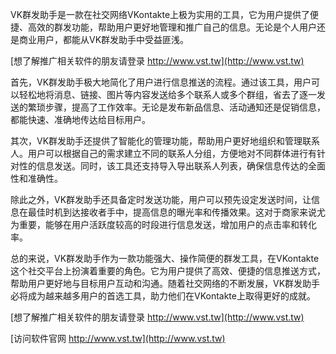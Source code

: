 VK群发助手是一款在社交网络VKontakte上极为实用的工具，它为用户提供了便捷、高效的群发功能，帮助用户更好地管理和推广自己的信息。无论是个人用户还是商业用户，都能从VK群发助手中受益匪浅。

[想了解推广相关软件的朋友请登录 http://www.vst.tw](http://www.vst.tw)

首先，VK群发助手极大地简化了用户进行信息推送的流程。通过该工具，用户可以轻松地将消息、链接、图片等内容发送给多个联系人或多个群组，省去了逐一发送的繁琐步骤，提高了工作效率。无论是发布新品信息、活动通知还是促销信息，都能快速、准确地传达给目标用户。

其次，VK群发助手还提供了智能化的管理功能，帮助用户更好地组织和管理联系人。用户可以根据自己的需求建立不同的联系人分组，方便地对不同群体进行有针对性的信息发送。同时，该工具还支持导入导出联系人列表，确保信息传达的全面性和准确性。

除此之外，VK群发助手还具备定时发送功能，用户可以预先设定发送时间，让信息在最佳时机到达接收者手中，提高信息的曝光率和传播效果。这对于商家来说尤为重要，能够在用户活跃度较高的时段进行信息发送，增加用户的点击率和转化率。

总的来说，VK群发助手作为一款功能强大、操作简便的群发工具，在VKontakte这个社交平台上扮演着重要的角色。它为用户提供了高效、便捷的信息推送方式，帮助用户更好地与目标用户互动和沟通。随着社交网络的不断发展，VK群发助手必将成为越来越多用户的首选工具，助力他们在VKontakte上取得更好的成就。

[想了解推广相关软件的朋友请登录 http://www.vst.tw](http://www.vst.tw)


[访问软件官网 http://www.vst.tw](http://www.vst.tw)
